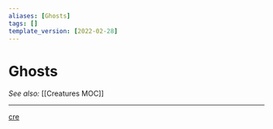 ```yaml
---
aliases: [Ghosts]
tags: []
template_version: [2022-02-28]
---
```

# Ghosts
*See also:* [[Creatures MOC]]
___
[cre](https://www.themonstersknow.com/undead-tactics-ghosts-mummies/)